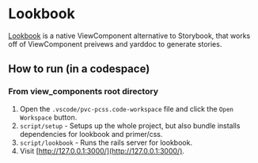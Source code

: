 # Lookbook

[Lookbook](https://github.com/allmarkedup/lookbook) is a native ViewComponent alternative to Storybook, that works off of ViewComponent preivews and yarddoc to generate stories.


## How to run (in a codespace)

### From view_components root directory

1. Open the `.vscode/pvc-pcss.code-workspace` file and click the `Open Workspace` button.
1. `script/setup` - Setups up the whole project, but also bundle installs dependencies for lookbook and primer/css.
2. `script/lookbook` - Runs the rails server for lookbook.
3. Visit [http://127.0.0.1:3000/](http://127.0.0.1:3000/).
